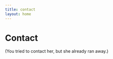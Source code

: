 ```yaml
---
title: contact
layout: home
---
```


# Contact
  
(You tried to contact her, but she already ran away.)
